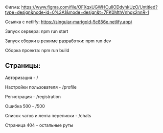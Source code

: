 Фигма: https://www.figma.com/file/OFXqxUGWHCulIODdyhkUzO/Untitled?type=design&node-id=0%3A1&mode=design&t=7FK0MthVnhgx2nnR-1

Ссылка с netlify: https://singular-marigold-5c856e.netlify.app/

Запуск сервера: npm run start

Запуск сборки в режиме разработки: npm run dev

Сборка проекта: npm run build

## Страницы:

Авторизация - /

Настройки пользователя - /profile

Регистрация - /registration

Ошибка 500 - /500

Список чатов и лента переписки - /chats

Страница 404 - остальные руты
